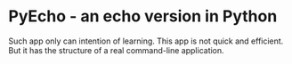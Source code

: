 # PyEcho - an echo version in Python

Such app only can intention of learning. This app is
not quick and efficient. But it has the structure of 
a real command-line application.
